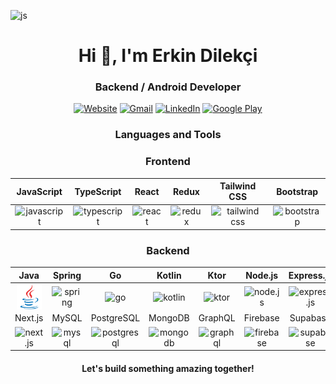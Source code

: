 ![js](https://github.com/erkindilekci/erkindilekci/assets/109282517/3438f46e-760d-4d52-aab9-ae7adb788c41)

<h1 align="center">Hi 👋, I'm Erkin Dilekçi</h1>
<h3 align="center">Backend / Android Developer</h3>
<p align="center">
	<a href="https://www.erkindilekci.com"><img src="https://github.com/erkindilekci/erkindilekci/assets/109282517/41c83876-c768-470c-9ee5-7de76dd0216f" width="75" alt="Website"/></a>
	<a href="mailto:dilekcierkin@gmail.com"><img src="https://img.icons8.com/bubbles/75/000000/gmail.png" alt="Gmail"/></a>
	<a href="https://www.linkedin.com/in/erkindilekci/"><img src="https://img.icons8.com/bubbles/75/000000/linkedin.png" alt="LinkedIn"/></a>
	<a href="https://play.google.com/store/apps/developer?id=Erkin+Dilekci"><img src="https://img.icons8.com/bubbles/75/000000/google-play.png" alt="Google Play"/></a>
</p>
  <div align="center">
  <h3 align="center">Languages and Tools</h3>

### Frontend
| JavaScript | TypeScript | React | Redux | Tailwind CSS | Bootstrap |
| :-: | :-: | :-: | :-: | :-: | :-: |
| <img align="center" src="https://github.com/erkindilekci/erkindilekci/assets/109282517/e6b8e826-a414-44d4-b247-b34bc5f6c319" alt="javascript" width="40" height="40"/> | <img align="center" src="https://raw.githubusercontent.com/remojansen/logo.ts/master/ts.png" alt="typescript" width="30" height="30"/> | <img align="center" src="https://www.vectorlogo.zone/logos/reactjs/reactjs-icon.svg" alt="react" width="40" height="40"/> | <img align="center" src="https://raw.githubusercontent.com/reduxjs/redux/master/logo/logo.png" alt="redux" width="35" height="35"/> | <img align="center" src="https://upload.wikimedia.org/wikipedia/commons/thumb/d/d5/Tailwind_CSS_Logo.svg/320px-Tailwind_CSS_Logo.svg.png" alt="tailwind css" width="40" height="25"/> | <img align="center" src="https://camo.githubusercontent.com/b872b9ada0c2c3d373bbb0c356eb4af353127335fc3d2e611964433864ab4de1/68747470733a2f2f676574626f6f7473747261702e636f6d2f646f63732f352e322f6173736574732f6272616e642f626f6f7473747261702d6c6f676f2d736861646f772e706e67" alt="bootstrap" width="40" height="35"/> |

### Backend
| Java | Spring | Go | Kotlin | Ktor | Node.js | Express.js |
| :-: | :-: | :-: | :-: | :-: | :-: | :-: |
| <img align="center" src="https://raw.githubusercontent.com/devicons/devicon/master/icons/java/java-original.svg" alt="java" width="40" height="40"/> | <img align="center" src="https://www.vectorlogo.zone/logos/springio/springio-icon.svg" alt="spring" width="35" height="35"/> | <img align="center" src="https://www.vectorlogo.zone/logos/golang/golang-icon.svg" alt="go" width="50" height="50"/> | <img align="center" src="https://www.vectorlogo.zone/logos/kotlinlang/kotlinlang-icon.svg" alt="kotlin" width="30" height="30"/> | <img align="center" src="https://avatars.githubusercontent.com/u/28214161?s=280&v=4" alt="ktor" width="35" height="35"/> | <img align="center" src="https://www.vectorlogo.zone/logos/nodejs/nodejs-icon.svg" alt="node.js" width="40" height="40"/> | <img align="center" src="https://github.com/erkindilekci/erkindilekci/assets/109282517/fe039e1a-0fc5-4255-ba78-1eb4a8fca84b" alt="express.js" width="40" height="40"/> |
| Next.js | MySQL | PostgreSQL | MongoDB | GraphQL | Firebase | Supabase | TypeScript |
| <img align="center" src="https://github.com/erkindilekci/erkindilekci/assets/109282517/7a855acf-aa7a-4ce9-be81-8b0687eec9c8" alt="next.js" width="40" height="40"/> | <img align="center" src="https://www.vectorlogo.zone/logos/mysql/mysql-icon.svg" alt="mysql" width="40" height="40"/> | <img align="center" src="https://www.vectorlogo.zone/logos/postgresql/postgresql-icon.svg" alt="postgresql" width="35" height="35"/> | <img align="center" src="https://cdn.iconscout.com/icon/free/png-256/free-mongodb-3629020-3030245.png" alt="mongodb" width="40" height="40"/> | <img align="center" src="https://graphql.org/img/logo.svg" alt="graphql" width="40" height="40"/> | <img align="center" src="https://www.vectorlogo.zone/logos/firebase/firebase-icon.svg" alt="firebase" width="40" height="40"/> | <img align="center" src="https://d2eip9sf3oo6c2.cloudfront.net/tags/images/000/001/299/square_480/supabase-logo-icon_1.png" alt="supabase" width="40" height="40"/> | <img align="center" src="https://github.com/erkindilekci/erkindilekci/assets/109282517/e6b8e826-a414-44d4-b247-b34bc5f6c319" alt="typescript" width="40" height="40"/> |
  <h4>Let's build something amazing together!</h4>
</div>
